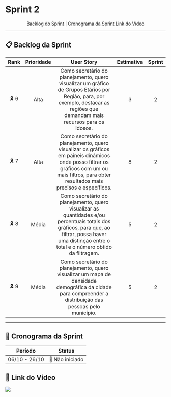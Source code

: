 # Sprint 2

<p align="center">
  <a href ="#-backlog-da-sprint"> Backlog do Sprint </a>  |
  <a href ="#-cronograma-da-sprint"> Cronograma da Sprint </a>
  <a href ="#-link-do-vídeo"> Link do Vídeo </a>
</p>

---

## 📋 Backlog da Sprint

| Rank | Prioridade | User Story | Estimativa | Sprint
| :---------: | :---------: | :---------: | :---------: | :---------: |
| 🎗  6 | Alta | Como secretário do planejamento, quero visualizar um gráfico de Grupos Etários por Região, para, por exemplo, destacar as regiões que demandam mais recursos para os idosos. | 3 | 2 |
| 🎗  7 | Alta | Como secretário do planejamento, quero visualizar os gráficos em paineis dinâmicos onde posso filtrar os gráficos com um ou mais filtros, para obter resultados mais precisos e específicos. | 8 | 2 |
| 🎗  8 | Média | Como secretário do planejamento, quero visualizar as quantidades e/ou percentuais totais dos gráficos, para que, ao filtrar, possa haver uma distinção entre o total e o número obtido da filtragem. | 5 | 2 |
| 🎗  9 | Média | Como secretário do planejamento, quero visualizar um mapa de densidade demográfica da cidade para compreender a distribuição das pessoas pelo município. | 5 | 2 |

---

## 📅 Cronograma da Sprint

| Período | Status |
| :---------: | :---------: | 
06/10 - 26/10 | 🚩 Não iniciado |

## 🎥 Link do Vídeo
<a href="https://www.youtube.com/playlist?list=PLDRfI7L8HBg-uzNv6VjUrOIHhPXAagBzy"><img src="https://img.shields.io/badge/YouTube-FF0000?style=for-the-badge&logo=youtube&logoColor=white"/></a> 